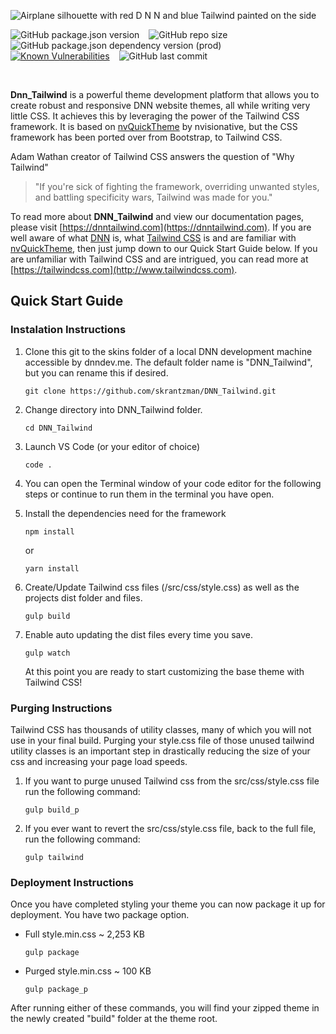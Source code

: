 ![Airplane silhouette with red D N N and blue Tailwind painted on the side](https://raw.githubusercontent.com/skrantzman/DNN_Tailwind/master/images/DNN_Tailwind.svg)

![GitHub package.json version](https://img.shields.io/github/package-json/v/skrantzman/dnn_tailwind) &ensp;
![GitHub repo size](https://img.shields.io/github/repo-size/skrantzman/dnn_tailwind) &ensp;
![GitHub package.json dependency version (prod)](https://img.shields.io/github/package-json/dependency-version/skrantzman/dnn_tailwind/tailwindcss?color=blueviolet) &ensp;
[![Known Vulnerabilities](https://snyk.io/test/github/skrantzman/DNN_Tailwind/badge.svg?targetFile=package.json)](https://snyk.io/test/github/skrantzman/DNN_Tailwind?targetFile=package.json) &ensp;
![GitHub last commit](https://img.shields.io/github/last-commit/skrantzman/dnn_tailwind)

&nbsp;

**Dnn_Tailwind** is a powerful theme development platform that allows you to create robust and responsive DNN website themes, all while writing very little CSS. It achieves this by leveraging the power of the Tailwind CSS framework. It is based on [nvQuickTheme](https://www.nvquicktheme.com/) by nvisionative, but the CSS framework has been ported over from Bootstrap, to Tailwind CSS.

Adam Wathan creator of Tailwind CSS answers the question of "Why Tailwind"

> "If you're sick of fighting the framework, overriding unwanted styles, and battling specificity wars, Tailwind was made for you."

To read more about **DNN_Tailwind** and view our documentation pages, please visit [https://dnntailwind.com](https://dnntailwind.com). If you are well aware of what [DNN](https://www.dnnsoftware.com/) is, what [Tailwind CSS](http://www.tailwindcss.com) is and are familiar with [nvQuickTheme](https://www.nvquicktheme.com/), then just jump down to our Quick Start Guide below. If you are unfamiliar with Tailwind CSS and are intrigued, you can read more at [https://tailwindcss.com](http://www.tailwindcss.com).

## Quick Start Guide

### Instalation Instructions

1. Clone this git to the skins folder of a local DNN development machine accessible by dnndev.me. The default folder name is "DNN_Tailwind", but you can rename this if desired.

   ```
   git clone https://github.com/skrantzman/DNN_Tailwind.git
   ```

2. Change directory into DNN_Tailwind folder.
   ```
   cd DNN_Tailwind
   ```
3. Launch VS Code (or your editor of choice)
   ```
   code .
   ```
4. You can open the Terminal window of your code editor for the following steps or continue to run them in the terminal you have open.

5. Install the dependencies need for the framework
   ```
   npm install
   ```
   or
   ```
   yarn install
   ```
6. Create/Update Tailwind css files (/src/css/style.css) as well as the projects dist folder and files.
   ```
   gulp build
   ```
7. Enable auto updating the dist files every time you save.

   ```
   gulp watch
   ```

   At this point you are ready to start customizing the base theme with Tailwind CSS!

### Purging Instructions

Tailwind CSS has thousands of utility classes, many of which you will not use in your final build. Purging your style.css file of those unused tailwind utility classes is an important step in drastically reducing the size of your css and increasing your page load speeds.

1. If you want to purge unused Tailwind css from the src/css/style.css file run the following command:
   ```
   gulp build_p
   ```
2. If you ever want to revert the src/css/style.css file, back to the full file, run the following command:
   ```
   gulp tailwind
   ```

### Deployment Instructions

Once you have completed styling your theme you can now package it up for deployment. You have two package option.

- Full style.min.css ~ 2,253 KB

  ```
  gulp package
  ```

- Purged style.min.css ~ 100 KB

  ```
  gulp package_p
  ```

After running either of these commands, you will find your zipped theme in the newly created "build" folder at the theme root.
